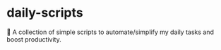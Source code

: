 # daily-scripts
🚀 A collection of simple scripts to automate/simplify my daily tasks and boost productivity.
